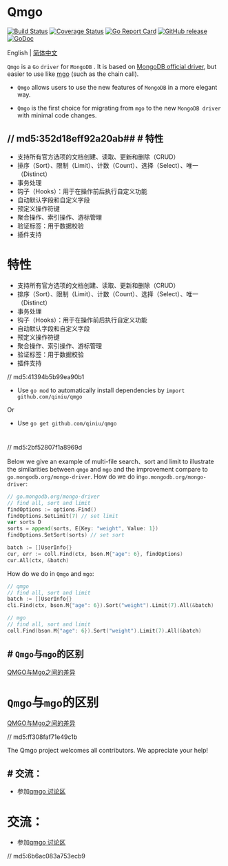 # Qmgo 

[![Build Status](https://travis-ci.org/qiniu/qmgo.png?branch=master)](https://travis-ci.org/qiniu/qmgo)
[![Coverage Status](https://codecov.io/gh/qiniu/qmgo/branch/master/graph/badge.svg)](https://codecov.io/gh/qiniu/qmgo)
[![Go Report Card](https://goreportcard.com/badge/github.com/qiniu/qmgo)](https://goreportcard.com/report/github.com/qiniu/qmgo)
[![GitHub release](https://img.shields.io/github/v/tag/qiniu/qmgo.svg?label=release)](https://github.com/qiniu/qmgo/releases)
[![GoDoc](https://pkg.go.dev/badge/github.com/qiniu/qmgo?status.svg)](https://pkg.go.dev/github.com/qiniu/qmgo?tab=doc) 

English | [简体中文](README_ZH.md)

`Qmgo` is a `Go` `driver` for `MongoDB` . It is based on [MongoDB official driver](https://github.com/mongodb/mongo-go-driver), but easier to use like [mgo](https://github.com/go-mgo/mgo) (such as the chain call). 

- `Qmgo` allows users to use the new features of `MongoDB` in a more elegant way.

- `Qmgo` is the first choice for migrating from `mgo` to the new `MongoDB driver` with minimal code changes.

## // md5:352d18eff92a20ab## # 特性
- 支持所有官方选项的文档创建、读取、更新和删除（CRUD）
- 排序（Sort）、限制（Limit）、计数（Count）、选择（Select）、唯一（Distinct）
- 事务处理
- 钩子（Hooks）：用于在操作前后执行自定义功能
- 自动默认字段和自定义字段
- 预定义操作符键
- 聚合操作、索引操作、游标管理
- 验证标签：用于数据校验
- 插件支持

# 特性
- 支持所有官方选项的文档创建、读取、更新和删除（CRUD）
- 排序（Sort）、限制（Limit）、计数（Count）、选择（Select）、唯一（Distinct）
- 事务处理
- 钩子（Hooks）：用于在操作前后执行自定义功能
- 自动默认字段和自定义字段
- 预定义操作符键
- 聚合操作、索引操作、游标管理
- 验证标签：用于数据校验
- 插件支持

// md5:41394b5b99ea90b1

- Use `go mod` to automatically install dependencies by `import github.com/qiniu/qmgo`

Or 

- Use `go get github.com/qiniu/qmgo`

## # 

# 

// md5:2bf52807f1a8969d

Below we give an example of multi-file search、sort and limit to illustrate the similarities between `qmgo` and `mgo` and the improvement compare to `go.mongodb.org/mongo-driver`.
How do we do in`go.mongodb.org/mongo-driver`:

```go
// go.mongodb.org/mongo-driver
// find all, sort and limit
findOptions := options.Find()
findOptions.SetLimit(7) // set limit
var sorts D
sorts = append(sorts, E{Key: "weight", Value: 1})
findOptions.SetSort(sorts) // set sort

batch := []UserInfo{}
cur, err := coll.Find(ctx, bson.M{"age": 6}, findOptions)
cur.All(ctx, &batch)
```

How do we do in `Qmgo` and `mgo`:

```go
// qmgo
// find all, sort and limit
batch := []UserInfo{}
cli.Find(ctx, bson.M{"age": 6}).Sort("weight").Limit(7).All(&batch)

// mgo
// find all, sort and limit
coll.Find(bson.M{"age": 6}).Sort("weight").Limit(7).All(&batch)
```

## # `Qmgo`与`mgo`的区别
[QMGO与Mgo之间的差异](https://github.com/qiniu/qmgo/wiki/Qmgo-与-Mgo-之间的差异)

# `Qmgo`与`mgo`的区别
[QMGO与Mgo之间的差异](https://github.com/qiniu/qmgo/wiki/Qmgo-与-Mgo-之间的差异)

// md5:ff308faf71e49c1b

The Qmgo project welcomes all contributors. We appreciate your help! 

## # 交流：

- 参加[qmgo 讨论区](https://github.com/qiniu/qmgo/discussions)

# 交流：

- 参加[qmgo 讨论区](https://github.com/qiniu/qmgo/discussions)

// md5:6b6ac083a753ecb9